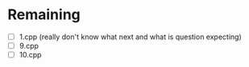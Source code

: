 # Remaining
- [ ] 1.cpp (really don't know what next and what is question expecting)
- [ ] 9.cpp
- [ ] 10.cpp